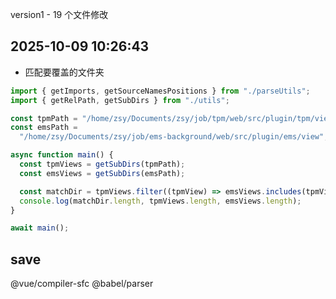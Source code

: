 version1 - 19 个文件修改

## 2025-10-09 10:26:43

- 匹配要覆盖的文件夹

```ts
import { getImports, getSourceNamesPositions } from "./parseUtils";
import { getRelPath, getSubDirs } from "./utils";

const tpmPath = "/home/zsy/Documents/zsy/job/tpm/web/src/plugin/tpm/view/";
const emsPath =
  "/home/zsy/Documents/zsy/job/ems-background/web/src/plugin/ems/view";

async function main() {
  const tpmViews = getSubDirs(tpmPath);
  const emsViews = getSubDirs(emsPath);

  const matchDir = tpmViews.filter((tpmView) => emsViews.includes(tpmView));
  console.log(matchDir.length, tpmViews.length, emsViews.length);
}

await main();
```

## save

@vue/compiler-sfc
@babel/parser

